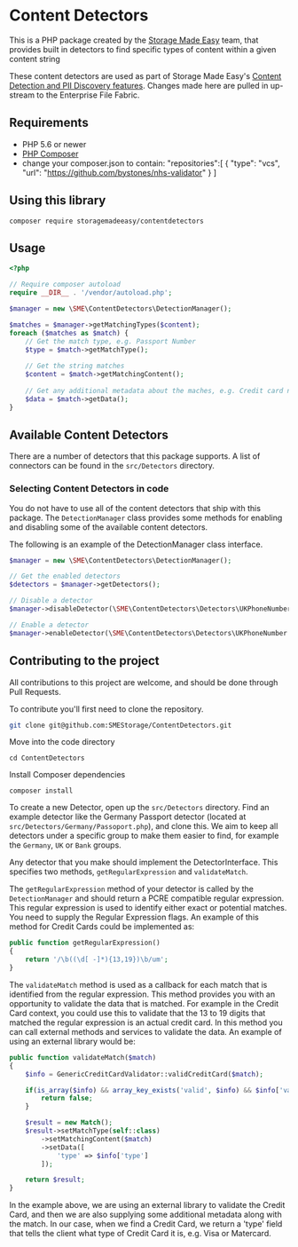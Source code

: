 # Content Detectors
This is a PHP package created by the [Storage Made Easy](https://storagemadeeasy.com) team, that provides built in detectors to find specific types of content within a given content string

These content detectors are used as part of Storage Made Easy's [Content Detection and PII Discovery features](https://storagemadeeasy.com/GDPR/). Changes made here are pulled in up-stream to the Enterprise File Fabric. 

## Requirements

- PHP 5.6 or newer
- [PHP Composer](https://getcomposer.org/)
- change your composer.json to contain:
   "repositories":[
      {
          "type": "vcs",
          "url": "https://github.com/bystones/nhs-validator"
      }
   ]


## Using this library
 
```
composer require storagemadeeasy/contentdetectors
```


## Usage

````php
<?php

// Require composer autoload
require __DIR__ . '/vendor/autoload.php';

$manager = new \SME\ContentDetectors\DetectionManager();

$matches = $manager->getMatchingTypes($content);
foreach ($matches as $match) {
    // Get the match type, e.g. Passport Number
    $type = $match->getMatchType();
    
    // Get the string matches 
    $content = $match->getMatchingContent();
    
    // Get any additional metadata about the maches, e.g. Credit card number type like Visa
    $data = $match->getData();
}
````

## Available Content Detectors
There are a number of detectors that this package supports. A list of connectors can be found in the `src/Detectors` directory. 

### Selecting Content Detectors in code
You do not have to use all of the content detectors that ship with this package. The `DetectionManager` class provides some methods for enabling and disabling some of the available content detectors. 

The following is an example of the DetectionManager class interface. 

````php
$manager = new \SME\ContentDetectors\DetectionManager();

// Get the enabled detectors
$detectors = $manager->getDetectors();

// Disable a detector
$manager->disableDetector(\SME\ContentDetectors\Detectors\UKPhoneNumber::class);

// Enable a detector 
$manager->enableDetector(\SME\ContentDetectors\Detectors\UKPhoneNumber::class);
````

## Contributing to the project

All contributions to this project are welcome, and should be done through Pull Requests. 

To contribute you'll first need to clone the repository.

````bash
git clone git@github.com:SMEStorage/ContentDetectors.git
````

Move into the code directory

```
cd ContentDetectors
```

Install Composer dependencies 

```
composer install
```

To create a new Detector, open up the `src/Detectors` directory. Find an example detector like the Germany Passport detector (located at `src/Detectors/Germany/Passoport.php`), and clone this. We aim to keep all detectors under a specific group to make them easier to find, for example the `Germany`, `UK` or `Bank` groups. 

Any detector that you make should implement the DetectorInterface. This specifies two methods, `getRegularExpression` and `validateMatch`.

The `getRegularExpression` method of your detector is called by the `DetectionManager` and should return a PCRE compatible regular expression. This regular expression is used to identify either exact or potential matches. You need to supply the Regular Expression flags. An example of this method for Credit Cards could be implemented as:

````php
public function getRegularExpression()
{
    return '/\b((\d[ -]*){13,19})\b/um';
}
````

The `validateMatch` method is used as a callback for each match that is identified from the regular expression. This method provides you with an opportunity to validate the data that is matched. For example in the Credit Card context, you could use this to validate that the 13 to 19 digits that matched the regular expression is an actual credit card. In this method you can call external methods and services to validate the data. An example of using an external library would be:

````php
public function validateMatch($match)
{
    $info = GenericCreditCardValidator::validCreditCard($match);

    if(is_array($info) && array_key_exists('valid', $info) && $info['valid'] !== true) {
        return false;
    }

    $result = new Match();
    $result->setMatchType(self::class)
        ->setMatchingContent($match)
        ->setData([
            'type' => $info['type']
        ]);

    return $result;
}
````

In the example above, we are using an external library to validate the Credit Card, and then we are also supplying some additional metadata along with the match. In our case, when we find a Credit Card, we return a 'type' field that tells the client what type of Credit Card it is, e.g. Visa or Matercard. 
